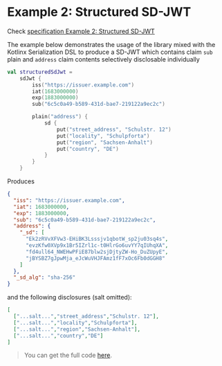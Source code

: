 <!--- TEST_NAME ExampleStructuredSdJwt01Test --> 

# Example 2: Structured SD-JWT

Check [specification Example 2: Structured SD-JWT](https://www.ietf.org/archive/id/draft-ietf-oauth-selective-disclosure-jwt-08.html#name-example-structured-sd-jwt)

The example below demonstrates the usage of the library mixed with the Kotlinx Serialization DSL
to produce a SD-JWT which contains claim `sub` plain and `address` claim contents selectively disclosable individually

<!--- INCLUDE
import eu.europa.ec.eudi.sdjwt.*
import kotlinx.serialization.json.*
-->

```kotlin
val structuredSdJwt =
    sdJwt {
        iss("https://issuer.example.com")
        iat(1683000000)
        exp(1883000000)
        sub("6c5c0a49-b589-431d-bae7-219122a9ec2c")

        plain("address") {
            sd {
                put("street_address", "Schulstr. 12")
                put("locality", "Schulpforta")
                put("region", "Sachsen-Anhalt")
                put("country", "DE")
            }
        }
    }
```

Produces

```json
{
  "iss": "https://issuer.example.com",
  "iat": 1683000000,
  "exp": 1883000000,
  "sub": "6c5c0a49-b589-431d-bae7-219122a9ec2c",
  "address": {
    "_sd": [
      "Ek2zRVvXFVw3-EHiBK3Lsssjv1qbotW_sp2ju03sq4s",
      "evzKfw0XVp9x1Br5IZrl1c-t0HlrGo6uvYY7qIUhqXA",
      "fd4ull64_NWEHwPFiE87blw2sjDjtyZW-Ho_DuZUpyE",
      "jBYSBZ7gJpwMja_eJcWuVHJFAmz1fF7xOc6Fb0dGGH8"
    ]
  },
  "_sd_alg": "sha-256"
}
```

and the following disclosures (salt omitted):

```json 
[
  ["...salt...","street_address","Schulstr. 12"],
  ["...salt...","locality","Schulpforta"],
  ["...salt...","region","Sachsen-Anhalt"],
  ["...salt...","country","DE"]
]
```

> You can get the full code [here](../../src/test/kotlin/eu/europa/ec/eudi/sdjwt/examples/ExampleStructuredSdJwt01.kt).

<!--- TEST structuredSdJwt.assertThat("Example 2: Structured SD-JWT", 4) -->
